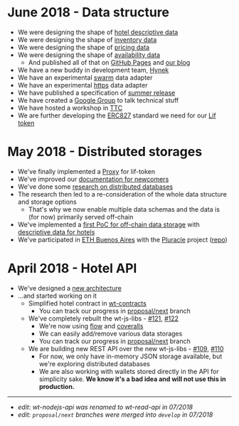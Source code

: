 # June 2018 - Data structure

- We were designing the shape of [hotel descriptive data](https://github.com/windingtree/wiki/issues/22)
- We were designing the shape of [inventory data](https://github.com/windingtree/wiki/issues/23)
- We were designing the shape of [pricing data](https://github.com/windingtree/wiki/issues/25)
- We were designing the shape of [availability data](https://github.com/windingtree/wiki/issues/27)
  - And published all of that on [GitHub Pages](http://windingtree.github.io/docs/swagger-ui/) and [our blog](https://blog.windingtree.com/on-data-shapes-and-formats-978e9906f9a6)
- We have a new buddy in development team, [Hynek](https://github.com/hynek-urban)
- We have an experimental [swarm](https://github.com/windingtree/off-chain-adapter-swarm) data adapter
- We have an experimental [https](https://github.com/windingtree/off-chain-adapter-http) data adapter
- We have published a specification of [summer release](https://github.com/orgs/windingtree/projects/1)
- We have created a [Google Group](https://groups.google.com/forum/#!forum/windingtree) to talk technical stuff
- We have hosted a workshop in [TTC](https://www.traveltechcon.com/) 
- We are further developing the [ERC827](https://github.com/windingtree/erc827) standard we need for our [Lif token](https://github.com/windingtree/lif-token)

# May 2018 - Distributed storages

- We've finally implemented a [Proxy](https://github.com/windingtree/lif-token/pull/331) for lif-token
- We've improved our [documentation for newcomers](https://github.com/windingtree/wiki/pull/11)
- We've done some [research on distributed databases](https://github.com/windingtree/wiki/pull/12)
- The research then led to a re-consideration of the whole data structure and storage options
  - That's why we now enable multiple data schemas and the data is (for now) primarily served off-chain
- We've implemented a [first PoC for off-chain data storage](https://github.com/windingtree/wt-js-libs/pull/127) with [descriptive data for hotels](https://github.com/windingtree/wt-js-libs/pull/125)
- We've participated in [ETH Buenos Aires](https://ethbuenosaires.com/) with the [Pluracle](http://pluracle.com) project ([repo](https://github.com/levelkdev/pluracle))

# April 2018 - Hotel API

- We've designed a [new architecture](https://github.com/windingtree/wiki/pull/10)
- ...and started working on it
  - Simplified hotel contract in [wt-contracts](https://github.com/windingtree/wt-contracts/pull/179)
    - You can track our progress in [proposal/next](https://github.com/windingtree/wt-contracts/commits/proposal/next) branch 
  - We've completely rebuilt the wt-js-libs - [#121](https://github.com/windingtree/wt-js-libs/pull/121), [#122](https://github.com/windingtree/wt-js-libs/pull/122)
    - We're now using [flow](https://flow.org/) and [coveralls](https://coveralls.io/github/windingtree/wt-js-libs)
    - We can easily add/remove various data storages
    - You can track our progress in [proposal/next](https://github.com/windingtree/wt-js-libs/commits/proposal/next) branch
  - We are building new REST API over the new wt-js-libs - [#109](https://github.com/windingtree/wt-nodejs-api/pull/109), [#110](https://github.com/windingtree/wt-nodejs-api/pull/110)
    - For now, we only have in-memory JSON storage available, but we're exploring distributed databases
    - We are also working with wallets stored directly in the API for simplicity sake. **We know it's a bad idea and will not use this in production.**

-----

- *edit: wt-nodejs-api was renamed to wt-read-api in 07/2018*
- *edit: `proposal/next` branches were merged into `develop` in 07/2018*


